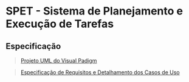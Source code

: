 # SPET - Sistema de Planejamento e Execução de Tarefas


## Especificação

> [Projeto UML do Visual Padigm](https://drive.google.com/file/d/0B_gyJGh5AT1dQjlmRXo1NU1IeEE/view?usp=sharing)

> [Especificação de Requisitos e Detalhamento dos Casos de Uso](https://docs.google.com/document/d/1eOx_gvoRRv1nkQRk4hcGadL3HsF1P7lqR720RDkG0k0/edit?usp=sharing)

